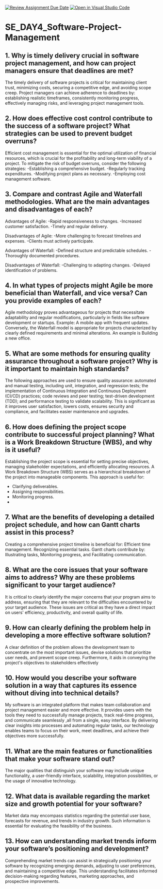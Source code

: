[![Review Assignment Due Date](https://classroom.github.com/assets/deadline-readme-button-22041afd0340ce965d47ae6ef1cefeee28c7c493a6346c4f15d667ab976d596c.svg)](https://classroom.github.com/a/9pw6JKcu)
[![Open in Visual Studio Code](https://classroom.github.com/assets/open-in-vscode-2e0aaae1b6195c2367325f4f02e2d04e9abb55f0b24a779b69b11b9e10269abc.svg)](https://classroom.github.com/online_ide?assignment_repo_id=18456994&assignment_repo_type=AssignmentRepo)
# SE_DAY4_Software-Project-Management
## 1. Why is timely delivery crucial in software project management, and how can project managers ensure that deadlines are met?
The timely delivery of software projects is critical for maintaining client trust, minimizing costs, securing a competitive edge, and avoiding scope creep.
Project managers can achieve adherence to deadlines by: establishing realistic timeframes, consistently monitoring progress, effectively managing risks, and leveraging project management tools.

## 2. How does effective cost control contribute to the success of a software project? What strategies can be used to prevent budget overruns?
Efficient cost management is essential for the optimal utilization of financial resources, which is crucial for the profitability and long-term viability of a project.
To mitigate the risk of budget overruns, consider the following strategies:
    -Establishing a comprehensive budget.
    -Regularly tracking expenditures.
    -Modifying project plans as necessary.
    -Employing cost management software.
## 3. Compare and contrast Agile and Waterfall methodologies. What are the main advantages and disadvantages of each?
Advantages of Agile:
  -Rapid responsiveness to changes.
  -Increased customer satisfaction.
  -Timely and regular delivery.

Disadvantages of Agile:
  -More challenging to forecast timelines and expenses.
  -Clients must actively participate.

Advantages of Waterfall:
  -Defined structure and predictable schedules.
  -Thoroughly documented procedures.

Disadvantages of Waterfall:
  -Challenging to adapting changes.
  -Delayed identification of problems.
  
## 4. In what types of projects might Agile be more beneficial than Waterfall, and vice versa? Can you provide examples of each?
Agile methodology proves advantageous for projects that necessitate adaptability and regular modifications, particularly in fields like software development or startups. Example: A mobile app with frequent updates. Conversely, the Waterfall model is appropriate for projects characterized by clearly defined requirements and minimal alterations. An example is Building a new office.

## 5. What are some methods for ensuring quality assurance throughout a software project? Why is it important to maintain high standards?
The following approaches are used to ensure quality assurance: automated and manual testing, including unit, integration, and regression tests; the implementation of Continuous Integration and Continuous Deployment (CI/CD) practices; code reviews and peer testing; test-driven development (TDD); and performance testing to validate scalability. This is significant as it improves user satisfaction, lowers costs, ensures security and compliance, and facilitates easier maintenance and upgrades.


## 6. How does defining the project scope contribute to successful project planning? What is a Work Breakdown Structure (WBS), and why is it useful?
Establishing the project scope is essential for setting precise objectives, managing stakeholder expectations, and efficiently allocating resources. A Work Breakdown Structure (WBS) serves as a hierarchical breakdown of the project into manageable components. This approach is useful for:
- Clarifying deliverables.
- Assigning responsibilities.
- Monitoring progress.
- 
## 7. What are the benefits of developing a detailed project schedule, and how can Gantt charts assist in this process?
Creating a comprehensive project timeline is beneficial for:
Efficient time management.
Recognizing essential tasks.
Gantt charts contribute by: Illustrating tasks, Monitoring progress, and Facilitating communication.

## 8. What are the core issues that your software aims to address? Why are these problems significant to your target audience?
It is critical to clearly identify the major concerns that your program aims to address, ensuring that they are relevant to the difficulties encountered by your target audience. These issues are critical as they have a direct impact on users' efficiency, productivity, and overall quality of life.

## 9. How can clearly defining the problem help in developing a more effective software solution?
A  clear definition of the problem allows the development team to concentrate on the most important  issues, devise solutions that prioritize user needs, and prevent scope creep. Furthermore, it aids in conveying the project's objectives to stakeholders effectively 

## 10. How would you describe your software solution in a way that captures its essence without diving into technical details?
My software is an integrated platform that makes team collaboration and project management easier and more effective. It provides users with the tools they need to successfully manage projects, track real-time progress, and communicate seamlessly ,all from a single, easy interface. By delivering clear insights into processes and automating regular tasks, our technology enables teams to focus on their work, meet deadlines, and achieve their objectives more successfully.
## 11. What are the main features or functionalities that make your software stand out?
The major qualities that distinguish your software may include unique functionality, a user-friendly interface, scalability, integration possibilities, or the usage of innovative  technology.

## 12. What data is available regarding the market size and growth potential for your software?
Market data may encompass statistics regarding the potential user base, forecasts for revenue, and trends in industry growth. Such information is essential for evaluating the feasibility of the business.
## 13. How can understanding market trends inform your software’s positioning and development?
Comprehending market trends can assist in strategically positioning your software by recognizing emerging demands, adjusting to user preferences, and maintaining a competitive edge. This understanding facilitates informed decision-making regarding features, marketing approaches, and prospective improvements.

